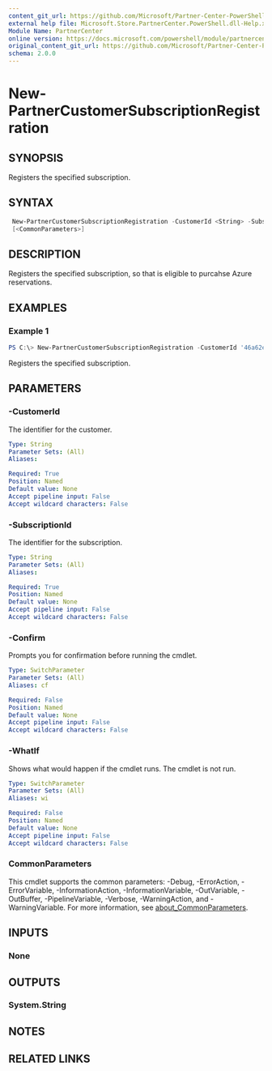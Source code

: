```yaml
---
content_git_url: https://github.com/Microsoft/Partner-Center-PowerShell/blob/master/docs/help/New-PartnerCustomerSubscriptionRegistration.md
external help file: Microsoft.Store.PartnerCenter.PowerShell.dll-Help.xml
Module Name: PartnerCenter
online version: https://docs.microsoft.com/powershell/module/partnercenter/New-PartnerCustomerSubscriptionRegistration
original_content_git_url: https://github.com/Microsoft/Partner-Center-PowerShell/blob/master/docs/help/New-PartnerCustomerSubscriptionRegistration.md
schema: 2.0.0
---
```


# New-PartnerCustomerSubscriptionRegistration

## SYNOPSIS
Registers the specified subscription.

## SYNTAX

```powershell
 New-PartnerCustomerSubscriptionRegistration -CustomerId <String> -SubscriptionId <String> [-WhatIf] [-Confirm]
 [<CommonParameters>]
```

## DESCRIPTION
Registers the specified subscription, so that is eligible to purcahse Azure reservations.

## EXAMPLES

### Example 1
```powershell
PS C:\> New-PartnerCustomerSubscriptionRegistration -CustomerId '46a62ece-10ad-42e5-b3f1-b2ed53e6fc08' -SubscriptionId 'b2f26801-2849-4fb1-8815-ad5fcd81143d'
```

Registers the specified subscription.

## PARAMETERS

### -CustomerId
The identifier for the customer.

```yaml
Type: String
Parameter Sets: (All)
Aliases:

Required: True
Position: Named
Default value: None
Accept pipeline input: False
Accept wildcard characters: False
```

### -SubscriptionId
The identifier for the subscription.

```yaml
Type: String
Parameter Sets: (All)
Aliases:

Required: True
Position: Named
Default value: None
Accept pipeline input: False
Accept wildcard characters: False
```

### -Confirm
Prompts you for confirmation before running the cmdlet.

```yaml
Type: SwitchParameter
Parameter Sets: (All)
Aliases: cf

Required: False
Position: Named
Default value: None
Accept pipeline input: False
Accept wildcard characters: False
```

### -WhatIf
Shows what would happen if the cmdlet runs.
The cmdlet is not run.

```yaml
Type: SwitchParameter
Parameter Sets: (All)
Aliases: wi

Required: False
Position: Named
Default value: None
Accept pipeline input: False
Accept wildcard characters: False
```

### CommonParameters
This cmdlet supports the common parameters: -Debug, -ErrorAction, -ErrorVariable, -InformationAction, -InformationVariable, -OutVariable, -OutBuffer, -PipelineVariable, -Verbose, -WarningAction, and -WarningVariable. For more information, see [about_CommonParameters](http://go.microsoft.com/fwlink/?LinkID=113216).

## INPUTS

### None

## OUTPUTS

### System.String

## NOTES

## RELATED LINKS
